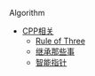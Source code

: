 Algorithm

* [CPP相关](CPP相关/ReadMe.md)
	- [Rule of Three](CPP相关/Rule_of_Tree.md)
	- [继承那些事](CPP相关/继承那些事.md)
	- [智能指针](CPP相关/Smart_Pointer.md)










